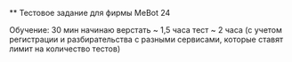 ** Тестовое задание для фирмы MeBot 24

Обучение:
30 мин
начинаю верстать
~ 1,5 часа
тест
~ 2 часа (с учетом регистрации и разбирательства с разными сервисами, которые ставят лимит на количество тестов)